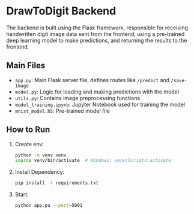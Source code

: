 # DrawToDigit Backend

The backend is built using the Flask framework, responsible for receiving handwritten digit image data sent from the frontend, using a pre-trained deep learning model to make predictions, and returning the results to the frontend.

## Main Files

- `app.py`: Main Flask server file, defines routes like `/predict` and `/save-image`
- `model.py`: Logic for loading and making predictions with the model
- `utils.py`: Contains image preprocessing functions
- `model_training.ipynb`: Jupyter Notebook used for training the model
- `mnist_model.h5`: Pre-trained model file

## How to Run

1. Create env:

   ```bash
   python -m venv venv
   source venv/bin/activate  # Windows: venv\Scripts\activate

   ```

2. Install Dependency:

   ```bash
   pip install -r requirements.txt

   ```

3. Start:
   ```bash
   python app.pu --port=5001
   ```
